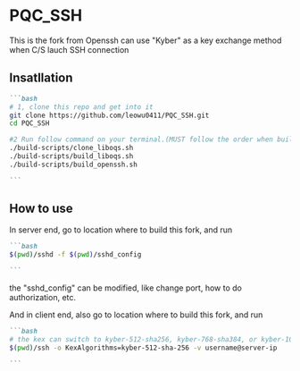 # PQC_SSH
This is the fork from Openssh can use "Kyber" as a key exchange method when C/S lauch SSH connection

## Insatllation

````markdown
```bash
# 1, clone this repo and get into it
git clone https://github.com/leowu0411/PQC_SSH.git
cd PQC_SSH

#2 Run follow command on your terminal.(MUST follow the order when building this fork)
./build-scripts/clone_liboqs.sh
./build-scripts/build_liboqs.sh
./build-scripts/build_openssh.sh

```
````
## How to use

In server end, go to location where to build this fork, and run
````markdown
```bash
$(pwd)/sshd -f $(pwd)/sshd_config

```
````
the "sshd_config" can be modified, like change port, how to do authorization, etc.

And in client end, also go to location where to build this fork, and run
````markdown
```bash
# the kex can switch to kyber-512-sha256, kyber-768-sha384, or kyber-1024-sha512
$(pwd)/ssh -o KexAlgorithms=kyber-512-sha-256 -v username@server-ip

```
````
